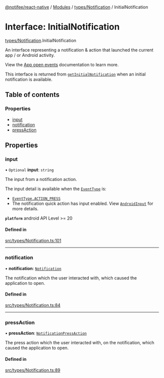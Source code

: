 [@notifee/react-native](../README.md) / [Modules](../modules.md) / [types/Notification](../modules/types_Notification.md) / InitialNotification

# Interface: InitialNotification

[types/Notification](../modules/types_Notification.md).InitialNotification

An interface representing a notification & action that launched the current app / or Android activity.

View the [App open events](/react-native/docs/events#app-open-events) documentation to learn more.

This interface is returned from [`getInitialNotification`](/react-native/reference/getinitialnotification) when
an initial notification is available.

## Table of contents

### Properties

- [input](types_Notification.InitialNotification.md#input)
- [notification](types_Notification.InitialNotification.md#notification)
- [pressAction](types_Notification.InitialNotification.md#pressaction)

## Properties

### input

• `Optional` **input**: `string`

The input from a notification action.

The input detail is available when the [`EventType`](/react-native/reference/eventtype) is:

- [`EventType.ACTION_PRESS`](/react-native/reference/eventtype#action_press)
- The notification quick action has input enabled. View [`AndroidInput`](/react-native/reference/androidinput) for more details.

**`platform`** android API Level >= 20

#### Defined in

[src/types/Notification.ts:101](https://github.com/notifee/react-native-notifee/blob/ee86b51/src/types/Notification.ts#L101)

___

### notification

• **notification**: [`Notification`](types_Notification.Notification.md)

The notification which the user interacted with, which caused the application to open.

#### Defined in

[src/types/Notification.ts:84](https://github.com/notifee/react-native-notifee/blob/ee86b51/src/types/Notification.ts#L84)

___

### pressAction

• **pressAction**: [`NotificationPressAction`](types_Notification.NotificationPressAction.md)

The press action which the user interacted with, on the notification, which caused the application to open.

#### Defined in

[src/types/Notification.ts:89](https://github.com/notifee/react-native-notifee/blob/ee86b51/src/types/Notification.ts#L89)
